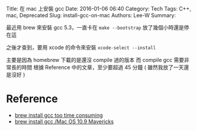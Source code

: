 Title: 在 mac 上安裝 gcc
Date: 2016-01-06 06:40
Category: Tech
Tags: C++, mac, Deprecated
Slug: install-gcc-on-mac
Authors: Lee-W
Summary: 


最近用 brew 來安裝 gcc 5.3，一直卡在 `make --bootstrap`
放了幾個小時還是停在這

<!--more-->

之後才查到，要用 xcode 的命令來安裝
`xcode-select --install`

主要是因為 homebrew 下載的是還沒 compile 過的版本
而 compile gcc 需要非常長的時間
根據 Reference 中的文章，至少要超過 45 分鐘 ( 雖然我放了一天還是沒好 )

# Reference
- [brew install gcc too time consuming](http://stackoverflow.com/questions/24966404/brew-install-gcc-too-time-consuming)
- [brew install gcc /Mac OS 10.9 Mavericks](http://superuser.com/questions/788256/brew-install-gcc-mac-os-10-9-mavericks)